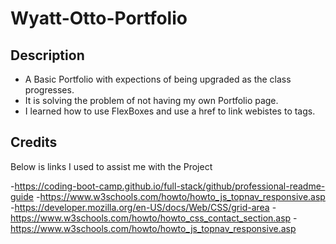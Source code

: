 # Wyatt-Otto-Portfolio



## Description

- A Basic Portfolio with expections of being upgraded as the class progresses.
- It is solving the problem of not having my own Portfolio page.
- I learned how to use FlexBoxes and use a href to link webistes to tags.
  
## Credits 
Below is links I used to assist me with the Project
   
   -https://coding-boot-camp.github.io/full-stack/github/professional-readme-guide
   -https://www.w3schools.com/howto/howto_js_topnav_responsive.asp
   -https://developer.mozilla.org/en-US/docs/Web/CSS/grid-area
   -https://www.w3schools.com/howto/howto_css_contact_section.asp
   -https://www.w3schools.com/howto/howto_js_topnav_responsive.asp
   
